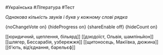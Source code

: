#Українська #Література #Тест

*Однакова кількість звуків і букв у кожному слові рядка*

{noChangeVote on}
{hideProgress on}
{shareEnable off}
{hideCount on}

[[юридичний, щеплення, більярд]]
[[дзюдоїст, Ольвія, шампіньйон]]
[[шлягер, Бессарабія, узбережжя]]
[[щитоносець, Макіївка, дюжина]]
[[б’ють, від’єднання, барельєф]]
